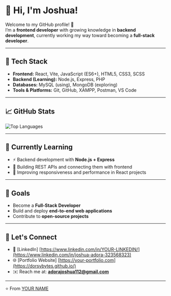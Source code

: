 # 👋 Hi, I'm Joshua!

Welcome to my GitHub profile! 🚀  
I’m a **frontend developer** with growing knowledge in **backend development**, currently working my way toward becoming a **full-stack developer**.  

---

## 🔧 Tech Stack
- **Frontend:** React, Vite, JavaScript (ES6+), HTML5, CSS3, SCSS  
- **Backend (Learning):** Node.js, Express, PHP  
- **Databases:** MySQL (using), MongoDB (exploring)  
- **Tools & Platforms:** Git, GitHub, XAMPP, Postman, VS Code 

---

## 📈 GitHub Stats
  
![Top Languages](https://github-readme-stats.vercel.app/api/top-langs/?username=DorsyBytes&layout=compact&theme=radical)

---

## 🌱 Currently Learning
- ⚡ Backend development with **Node.js + Express**  
- 🔗 Building REST APIs and connecting them with frontend  
- 📱 Improving responsiveness and performance in React projects   

---

## 🎯 Goals
- Become a **Full-Stack Developer**  
- Build and deploy **end-to-end web applications**  
- Contribute to **open-source projects**

---

## 🤝 Let's Connect
- 💼 [LinkedIn] [https://www.linkedin.com/in/YOUR-LINKEDIN/](https://www.linkedin.com/in/joshua-adora-323568323)  
- 🌐 [Portfolio Website] [https://your-portfolio.com](https://dorsybytes.github.io/)  
- ✉️ Reach me at: **adorajoshua112@gmail.com**  

---

⭐️ From [YOUR NAME](https://github.com/DorsyBytes)
